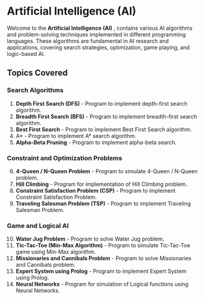 # Artificial Intelligence (AI)

Welcome to the **Artificial Intelligence (AI)** , contains various AI algorithms and problem-solving techniques implemented in different programming languages. These algorithms are fundamental in AI research and applications, covering search strategies, optimization, game playing, and logic-based AI.

## Topics Covered

### Search Algorithms
1. **Depth First Search (DFS)** - Program to implement depth-first search algorithm.
2. **Breadth First Search (BFS)** - Program to implement breadth-first search algorithm.
3. **Best First Search** - Program to implement Best First Search algorithm.
4. A* - Program to implement A* search algorithm.
5. **Alpha-Beta Pruning** - Program to implement alpha-beta search.

### Constraint and Optimization Problems
6. **4-Queen / N-Queen Problem** - Program to simulate 4-Queen / N-Queen problem.
7. **Hill Climbing** - Program for implementation of Hill Climbing problem.
8. **Constraint Satisfaction Problem (CSP)** - Program to implement Constraint Satisfaction Problem.
9. **Traveling Salesman Problem (TSP)** - Program to implement Traveling Salesman Problem.

### Game and Logical AI
10. **Water Jug Problem** - Program to solve Water Jug problem.
11. **Tic-Tac-Toe (Min-Max Algorithm)** - Program to simulate Tic-Tac-Toe game using Min-Max algorithm.
12. **Missionaries and Cannibals Problem** - Program to solve Missionaries and Cannibals problem.
13. **Expert System using Prolog** - Program to implement Expert System using Prolog.
14. **Neural Networks** - Program for simulation of Logical functions using Neural Networks.

